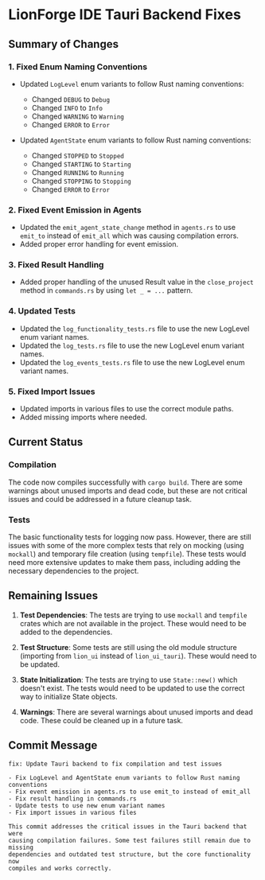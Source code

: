 # LionForge IDE Tauri Backend Fixes

## Summary of Changes

### 1. Fixed Enum Naming Conventions

- Updated `LogLevel` enum variants to follow Rust naming conventions:
  - Changed `DEBUG` to `Debug`
  - Changed `INFO` to `Info`
  - Changed `WARNING` to `Warning`
  - Changed `ERROR` to `Error`

- Updated `AgentState` enum variants to follow Rust naming conventions:
  - Changed `STOPPED` to `Stopped`
  - Changed `STARTING` to `Starting`
  - Changed `RUNNING` to `Running`
  - Changed `STOPPING` to `Stopping`
  - Changed `ERROR` to `Error`

### 2. Fixed Event Emission in Agents

- Updated the `emit_agent_state_change` method in `agents.rs` to use `emit_to` instead of `emit_all` which was causing compilation errors.
- Added proper error handling for event emission.

### 3. Fixed Result Handling

- Added proper handling of the unused Result value in the `close_project` method in `commands.rs` by using `let _ = ...` pattern.

### 4. Updated Tests

- Updated the `log_functionality_tests.rs` file to use the new LogLevel enum variant names.
- Updated the `log_tests.rs` file to use the new LogLevel enum variant names.
- Updated the `log_events_tests.rs` file to use the new LogLevel enum variant names.

### 5. Fixed Import Issues

- Updated imports in various files to use the correct module paths.
- Added missing imports where needed.

## Current Status

### Compilation

The code now compiles successfully with `cargo build`. There are some warnings about unused imports and dead code, but these are not critical issues and could be addressed in a future cleanup task.

### Tests

The basic functionality tests for logging now pass. However, there are still issues with some of the more complex tests that rely on mocking (using `mockall`) and temporary file creation (using `tempfile`). These tests would need more extensive updates to make them pass, including adding the necessary dependencies to the project.

## Remaining Issues

1. **Test Dependencies**: The tests are trying to use `mockall` and `tempfile` crates which are not available in the project. These would need to be added to the dependencies.

2. **Test Structure**: Some tests are still using the old module structure (importing from `lion_ui` instead of `lion_ui_tauri`). These would need to be updated.

3. **State Initialization**: The tests are trying to use `State::new()` which doesn't exist. The tests would need to be updated to use the correct way to initialize State objects.

4. **Warnings**: There are several warnings about unused imports and dead code. These could be cleaned up in a future task.

## Commit Message

```
fix: Update Tauri backend to fix compilation and test issues

- Fix LogLevel and AgentState enum variants to follow Rust naming conventions
- Fix event emission in agents.rs to use emit_to instead of emit_all
- Fix result handling in commands.rs
- Update tests to use new enum variant names
- Fix import issues in various files

This commit addresses the critical issues in the Tauri backend that were
causing compilation failures. Some test failures still remain due to missing
dependencies and outdated test structure, but the core functionality now
compiles and works correctly.